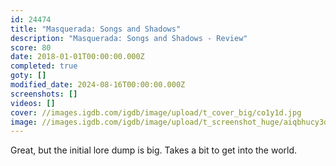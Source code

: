 ```yaml
---
id: 24474
title: "Masquerada: Songs and Shadows"
description: "Masquerada: Songs and Shadows - Review"
score: 80
date: 2018-01-01T00:00:00.000Z
completed: true
goty: []
modified_date: 2024-08-16T00:00:00.000Z
screenshots: []
videos: []
cover: //images.igdb.com/igdb/image/upload/t_cover_big/co1y1d.jpg
image: //images.igdb.com/igdb/image/upload/t_screenshot_huge/aiqbhucy3dnox1r3t2og.jpg
---
```

Great, but the initial lore dump is big. Takes a bit to get into the world.